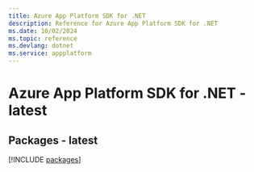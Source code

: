 ```yaml
---
title: Azure App Platform SDK for .NET
description: Reference for Azure App Platform SDK for .NET
ms.date: 10/02/2024
ms.topic: reference
ms.devlang: dotnet
ms.service: appplatform
---
```

# Azure App Platform SDK for .NET - latest
## Packages - latest
[!INCLUDE [packages](app-platform-index.md)]